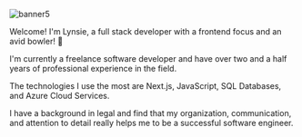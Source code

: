 ![banner5](https://github.com/Lynsiearagon/Lynsiearagon/assets/105447582/e38d7f1b-0e7a-4528-817d-9181424b4b84)


Welcome! I'm Lynsie, a full stack developer with a frontend focus and an avid bowler! 🎳

I'm currently a freelance software developer and have over two and a half years of professional experience in the field. 

The technologies I use the most are Next.js, JavaScript, SQL Databases, and Azure Cloud Services.

I have a background in legal and find that my organization, communication, and attention to detail really helps me to be a successful software engineer.

<!--
**Lynsiearagon/Lynsiearagon** is a ✨ _special_ ✨ repository because its `README.md` (this file) appears on your GitHub profile.

Here are some ideas to get you started:

- 🔭 I’m currently working on ...
- 🌱 I’m currently learning ...
- 👯 I’m looking to collaborate on ...
- 🤔 I’m looking for help with ...
- 💬 Ask me about ...
- 📫 How to reach me: ...
- 😄 Pronouns: ...
- ⚡ Fun fact: ...
-->

